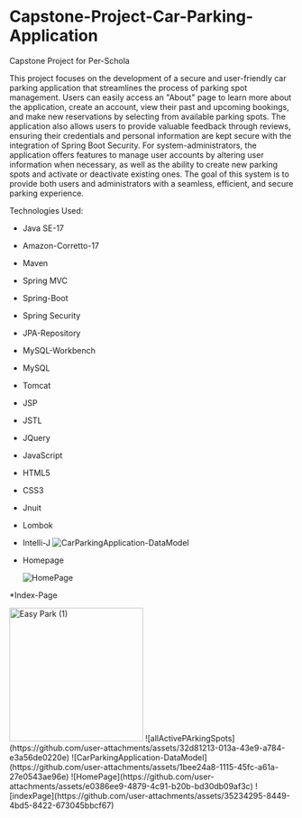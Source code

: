 # Capstone-Project-Car-Parking-Application
Capstone Project for Per-Schola

This project focuses on the development of a secure and user-friendly car parking application that streamlines the process of parking spot management. Users can easily access an "About" page to learn more about the application, create an account, view their past and upcoming bookings, and make new reservations by selecting from available parking spots. The application also allows users to provide valuable feedback through reviews, ensuring their credentials and personal information are kept secure with the integration of Spring Boot Security. For system-administrators, the application offers features to manage user accounts by altering user information when necessary, as well as the ability to create new parking spots and activate or deactivate existing ones. The goal of this system is to provide both users and administrators with a seamless, efficient, and secure parking experience.

Technologies Used: 
* Java SE-17
* Amazon-Corretto-17
* Maven
* Spring MVC
* Spring-Boot
* Spring Security
* JPA-Repository
* MySQL-Workbench
* MySQL
* Tomcat
* JSP
* JSTL
* JQuery
* JavaScript
* HTML5
* CSS3
* Jnuit
* Lombok
* Intelli-J
![CarParkingApplication-DataModel](https://github.com/user-attachments/assets/e2776f35-dc18-4c1b-a378-40cc937cf10a)

* Homepage
  
  ![HomePage](https://github.com/user-attachments/assets/598f9682-f09a-4066-b4ac-7f40e3be0458)

*Index-Page

<img width="237" alt="Easy Park (1)" src="https://github.com/user-attachments/assets/d728fdd0-e8a8-48aa-98aa-5ee73dcbafb5" />
![allActivePArkingSpots](https://github.com/user-attachments/assets/32d81213-013a-43e9-a784-e3a56de0220e)
![CarParkingApplication-DataModel](https://github.com/user-attachments/assets/1bee24a8-1115-45fc-a61a-27e0543ae96e)
![HomePage](https://github.com/user-attachments/assets/e0386ee9-4879-4c91-b20b-bd30db09af3c)
![indexPage](https://github.com/user-attachments/assets/35234295-8449-4bd5-8422-673045bbcf67)
